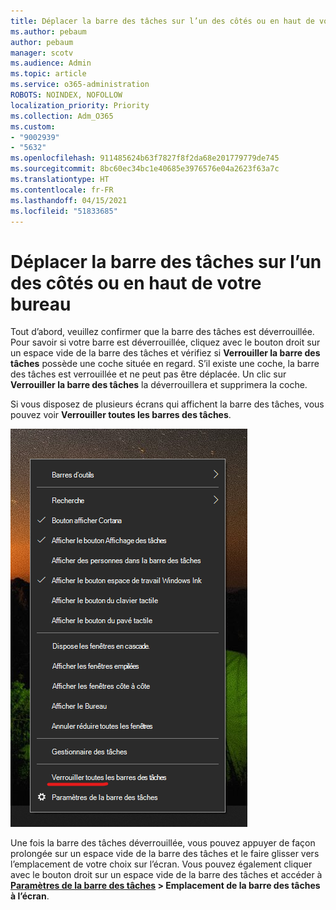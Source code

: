 ```yaml
---
title: Déplacer la barre des tâches sur l’un des côtés ou en haut de votre bureau
ms.author: pebaum
author: pebaum
manager: scotv
ms.audience: Admin
ms.topic: article
ms.service: o365-administration
ROBOTS: NOINDEX, NOFOLLOW
localization_priority: Priority
ms.collection: Adm_O365
ms.custom:
- "9002939"
- "5632"
ms.openlocfilehash: 911485624b63f7827f8f2da68e201779779de745
ms.sourcegitcommit: 8bc60ec34bc1e40685e3976576e04a2623f63a7c
ms.translationtype: HT
ms.contentlocale: fr-FR
ms.lasthandoff: 04/15/2021
ms.locfileid: "51833685"
---
```

# <a name="move-the-taskbar-to-either-side-or-the-top-of-your-desktop"></a>Déplacer la barre des tâches sur l’un des côtés ou en haut de votre bureau

Tout d’abord, veuillez confirmer que la barre des tâches est déverrouillée. Pour savoir si votre barre est déverrouillée, cliquez avec le bouton droit sur un espace vide de la barre des tâches et vérifiez si **Verrouiller la barre des tâches** possède une coche située en regard. S’il existe une coche, la barre des tâches est verrouillée et ne peut pas être déplacée. Un clic sur **Verrouiller la barre des tâches** la déverrouillera et supprimera la coche.

Si vous disposez de plusieurs écrans qui affichent la barre des tâches, vous pouvez voir **Verrouiller toutes les barres des tâches**.

![Verrouiller toutes les barres des tâches](media/lock-all-taskbars.png)

Une fois la barre des tâches déverrouillée, vous pouvez appuyer de façon prolongée sur un espace vide de la barre des tâches et le faire glisser vers l’emplacement de votre choix sur l’écran. Vous pouvez également cliquer avec le bouton droit sur un espace vide de la barre des tâches et accéder à **[Paramètres de la barre des tâches](ms-settings:taskbar?activationSource=GetHelp) > Emplacement de la barre des tâches à l’écran**.
